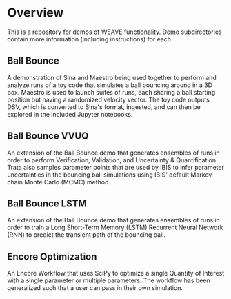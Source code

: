 # Overview

This is a repository for demos of WEAVE functionality. Demo subdirectories contain more information (including instructions) for each.

## Ball Bounce

A demonstration of Sina and Maestro being used together to perform and analyze runs of a toy code that simulates a ball bouncing around in a 3D box. Maestro is used to launch suites of runs, each sharing a ball starting position but having a randomized velocity vector. The toy code outputs DSV, which is converted to Sina's format, ingested, and can then be explored in the included Jupyter notebooks.

## Ball Bounce VVUQ

An extension of the Ball Bounce demo that generates ensembles of runs in order to perform Verification, Validation, and Uncertainty & Quantification. Trata also samples parameter points that are used by IBIS to infer parameter uncertainties in the bouncing ball simulations using IBIS' default Markov chain Monte Carlo (MCMC) method.

## Ball Bounce LSTM

An extension of the Ball Bounce demo that generates ensembles of runs in order to train a Long Short-Term Memory (LSTM) Recurrent Neural Network (RNN) to predict the transient path of the bouncing ball.

## Encore Optimization

An Encore Workflow that uses SciPy to optimize a single Quantity of Interest with a single parameter or multiple parameters. The workflow has been generalized such that a user can pass in their own simulation.